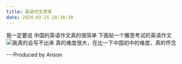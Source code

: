 ```yaml
---
title: 英语作文真难
date: 2024-03-25 20:30:30
---
```

我一定要说
中国的英语作文真的很简单
下面贴一个雅思考试的英语作文
![我真的会写不出来](https://s2.loli.net/2024/03/25/Ah52ZW14sq6LBmE.png)
真的难度很大，在比一下中国初中的难度，真的怀念

---Produced by Anson